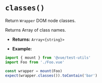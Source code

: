 # `classes()`

Return `Wrapper` DOM node classes.

Returns Array of class names.

- **Returns:** `Array<{string}>`

- **Example:**

```js
import { mount } from '@vue/test-utils'
import Foo from './Foo.vue'

const wrapper = mount(Foo)
expect(wrapper.classes()).toContain('bar')
```
